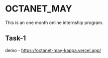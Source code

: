 # OCTANET_MAY
This is an one month online internship program.
## Task-1
demo - https://octanet-may-kappa.vercel.app/


